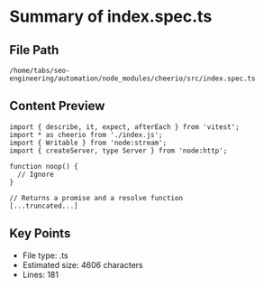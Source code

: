 # Summary of index.spec.ts
  
## File Path
`/home/tabs/seo-engineering/automation/node_modules/cheerio/src/index.spec.ts`

## Content Preview
```
import { describe, it, expect, afterEach } from 'vitest';
import * as cheerio from './index.js';
import { Writable } from 'node:stream';
import { createServer, type Server } from 'node:http';

function noop() {
  // Ignore
}

// Returns a promise and a resolve function
[...truncated...]
```

## Key Points
- File type: .ts
- Estimated size: 4606 characters
- Lines: 181
